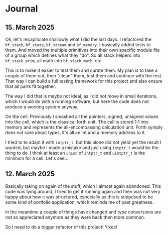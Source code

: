 # Journal

## 15. March 2025

Ok, let's recapitulate shallowly what I did the last days. I refactored the
`bf_stack`, `bf_state`, `bf_stream` and `bf_memory`. I basically added tests
to them. And moved the multiple primitives into their own specific module
file of a group which defines what they "do". So all stack helpers into `bf_stack_prim`,
all math into `bf_stack_math`, etc.

This is to make it easier to test them and curate them. My plan is to take a couple
of them out, then "clean" them, test them and continue with the rest. That way
I can build a full testing framework for this project and also ensure that all
parts fit together.

The way I did that is maybe not ideal, as I did not move in small iterations, which
I would do with a running software, but here the code does not produce a working system
anyway.

On the cell. Previously I smashed all the pointers, signed, unsigned values into the
cell, which is the classical forth unit. The cell is stored 1:1 into memory and represents
the all-encompassing calculation unit. Forth symply does not care about types, it's
all an int and a memory address to it.

I tried to to adapt it with `intptr_t`, but this alone did not yield yet the result I wanted,
but maybe I made a mistake and just using `intptr_t` would be the thing to do. I think
at least an `union` of `intptr_t` and `uintptr_t` is the minimum for a cell. Let's see...

## 12. March 2025

Basically taking on again of the stuff, which I almost again abandoned.
This code was lying around, I tried to get it running again and then was not very happy
about how it was structured, especially as this is supposed to be some kind of portfolio
application, which reminds me of past greatness.

In the meantime a couple of things have changed and type conversions are not so appreciated
anymore as they were back then more common.

So I need to do a bigger refactor of this project! Yikes!
